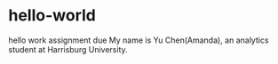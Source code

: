 # hello-world
hello work assignment due
My name is Yu Chen(Amanda), an analytics student at Harrisburg University.

